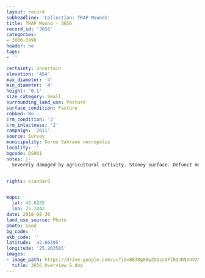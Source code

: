 ```yaml
---
layout: record
subheadline: 'Collection: TRAP Mounds'
title: TRAP Mound - 3656
record_id: '3656'
categories:
- 3000-3999
header: no
tags:
- ''

certainty: Uncertain
elevation: '454'
max_diameter: '4'
min_diameter: '4'
height: '0.1'
size_category: Small
surrounding_land_use: Pasture
surface_condition: Pasture
robbed: No
crm_condition: '2'
crm_intactness: '2'
campaign: '2011'
source: Survey
municipality: Gorno Sahrane necropolis
locality: ''
bgcode: DS001
notes: |-
  Severely damaged by agricultural activity. Stoney surface. Defunct mound.


rights: standard


maps:
  lat: 42.6285
  lon: 25.2442
date: 2018-08-30
land_use_source: Photo
photo: Good
bg_code: ''
akb_code: ''
latitude: '42.66395'
longitude: '25.203585'
images:
- image_path: https://drive.google.com/uc?id=0B3Rg88wZDQscOFlRdnR5VUV2MmM
  title: 3656_Overview_S.dng
---
```

